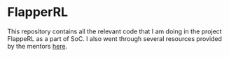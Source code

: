 # FlapperRL

This repository contains all the relevant code that I am doing in the project FlappeRL as a part of SoC. I also went through several resources provided by the mentors [here](https://thundering-leech-b51.notion.site/SoC-FlappeRL-4a1957f999a44834a9dbd0fab282e3f1).
